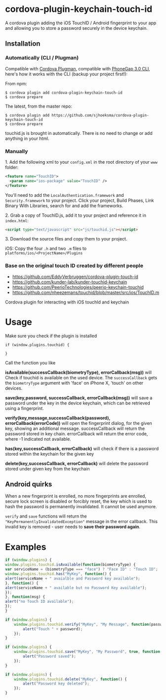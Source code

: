 

# cordova-plugin-keychain-touch-id 

A cordova plugin adding the iOS TouchID / Android fingerprint to your app and allowing you to store a password securely in the device keychain.

## Installation

### Automatically (CLI / Plugman)
Compatible with [Cordova Plugman](https://github.com/apache/cordova-plugman), compatible with [PhoneGap 3.0 CLI](http://docs.phonegap.com/en/3.0.0/guide_cli_index.md.html#The%20Command-line%20Interface_add_features), here's how it works with the CLI (backup your project first!):

From npm:
```
$ cordova plugin add cordova-plugin-keychain-touch-id
$ cordova prepare
```

The latest, from the master repo:
```
$ cordova plugin add https://github.com/sjhoeksma/cordova-plugin-keychain-touch-id
$ cordova prepare
```

touchid.js is brought in automatically. There is no need to change or add anything in your html.

### Manually

1\. Add the following xml to your `config.xml` in the root directory of your `www` folder:
```xml
<feature name="TouchID">
  <param name="ios-package" value="TouchID" />
</feature>
```

You'll need to add the `LocalAuthentication.framework` and `Security.framework` to your project.
Click your project, Build Phases, Link Binary With Libraries, search for and add the frameworks.

2\. Grab a copy of TouchID.js, add it to your project and reference it in `index.html`:
```html
<script type="text/javascript" src="js/touchid.js"></script>
```

3\. Download the source files and copy them to your project.

iOS: Copy the four `.h` and two `.m` files to `platforms/ios/<ProjectName>/Plugins`

### Base on the original touch ID created by different people
* https://github.com/EddyVerbruggen/cordova-plugin-touch-id
* https://github.com/kunder-lab/kunder-touchid-keychain
* https://github.com/PeerioTechnologies/peerio-keychain-touchid
* https://github.com/nheezemans/touchid/blob/master/src/ios/TouchID.m

Cordova plugin for interacting with iOS touchId and keychain

# Usage

Make sure you check if the plugin is installed 

```
if (window.plugins.touchid) {

}
```

Call the function you like

**isAvailable(successCallback(biometryType), errorCallback(msg))** will Check if touchid is available on the used device. The `successCallback` gets the `biometryType` argument with 'face' on iPhone X, 'touch' on other devices.

**save(key,password, successCallback, errorCallback(msg))**
will save a password under the key in the device keychain, which can be retrieved using a fingerprint. 

**verify(key,message,successCallback(password), errorCallback(errorCode))**
will open the fingerprint dialog, for the given key, showing an additional message.
successCallback will return the password stored in key chain.
errorCallback will return the error code, where -1 indicated not available.

**has(key,successCallback, errorCallback)**
will check if there is a password stored within the keychain for the given key

**delete(key,successCallback, errorCallback)**
will delete the password stored under given key from the keychain

## Android quirks

When a new fingerprint is enrolled, no more fingerprints are enrolled, secure lock screen is disabled or forcibly reset,
the key which is used to hash the password is permanently invalidated. It cannot be used anymore.

`verify` and `save` functions will return the `"KeyPermanentlyInvalidatedException"` message in the error callback.
This invalid key is removed - user needs to **save their password again**.

# Examples

```js
if (window.plugins) {
window.plugins.touchid.isAvailable(function(biometryType) {
var serviceName = (biometryType === "face") ? "Face ID" : "Touch ID";
window.plugins.touchid.has("MyKey", function() {
alert(serviceName + " avaialble and Password key available");
}, function() {
alert(serviceName + " available but no Password Key available");
});
}, function(msg) {
alert("no Touch ID available");
});
}

if (window.plugins) {
    window.plugins.touchid.verify("MyKey", "My Message", function(password) {
        alert("Touch " + password);
    });
}

if (window.plugins) {
    window.plugins.touchid.save("MyKey", "My Password", true, function() {
        alert("Password saved");
    });
}

if (window.plugins) {
    window.plugins.touchid.delete("MyKey", function() {
        alert("Password key deleted");
    });
}
```

